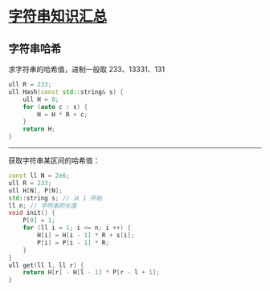 # [字符串知识汇总]()

## 字符串哈希

求字符串的哈希值，进制一般取 $233、13331、131$

```cpp
ull R = 233;
ull Hash(const std::string& s) {
    ull H = 0;
    for (auto c : s) {
        H = H * R + c;
    }
    return H;
}
```

---

获取字符串某区间的哈希值：

```cpp
const ll N = 2e6;
ull R = 233;
ull H[N], P[N];
std::string s; // 从 1 开始
ll n; // 字符串的长度
void init() {
    P[0] = 1;
    for (ll i = 1; i <= n; i ++) {
        H[i] = H[i - 1] * R + s[i];
        P[i] = P[i - 1] * R;
    } 
}
ull get(ll l, ll r) {
    return H[r] - H[l - 1] * P[r - l + 1];
}
```